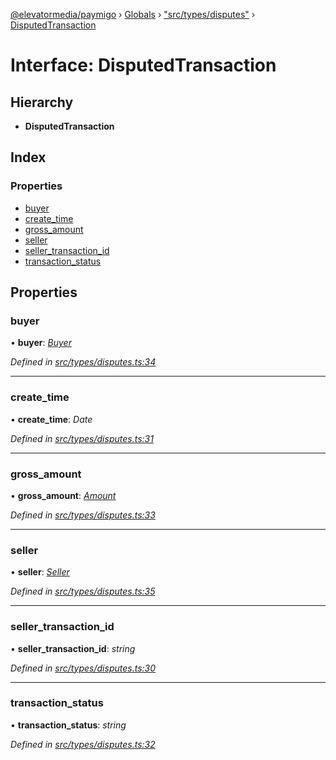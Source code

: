 [@elevatormedia/paymigo](../README.md) › [Globals](../globals.md) › ["src/types/disputes"](../modules/_src_types_disputes_.md) › [DisputedTransaction](_src_types_disputes_.disputedtransaction.md)

# Interface: DisputedTransaction

## Hierarchy

-   **DisputedTransaction**

## Index

### Properties

-   [buyer](_src_types_disputes_.disputedtransaction.md#buyer)
-   [create_time](_src_types_disputes_.disputedtransaction.md#create_time)
-   [gross_amount](_src_types_disputes_.disputedtransaction.md#gross_amount)
-   [seller](_src_types_disputes_.disputedtransaction.md#seller)
-   [seller_transaction_id](_src_types_disputes_.disputedtransaction.md#seller_transaction_id)
-   [transaction_status](_src_types_disputes_.disputedtransaction.md#transaction_status)

## Properties

### buyer

• **buyer**: _[Buyer](_src_types_disputes_.buyer.md)_

_Defined in [src/types/disputes.ts:34](https://github.com/ELEVATORmedia/paymigo/blob/90b1c91/src/types/disputes.ts#L34)_

---

### create_time

• **create_time**: _Date_

_Defined in [src/types/disputes.ts:31](https://github.com/ELEVATORmedia/paymigo/blob/90b1c91/src/types/disputes.ts#L31)_

---

### gross_amount

• **gross_amount**: _[Amount](_src_types_common_.amount.md)_

_Defined in [src/types/disputes.ts:33](https://github.com/ELEVATORmedia/paymigo/blob/90b1c91/src/types/disputes.ts#L33)_

---

### seller

• **seller**: _[Seller](_src_types_disputes_.seller.md)_

_Defined in [src/types/disputes.ts:35](https://github.com/ELEVATORmedia/paymigo/blob/90b1c91/src/types/disputes.ts#L35)_

---

### seller_transaction_id

• **seller_transaction_id**: _string_

_Defined in [src/types/disputes.ts:30](https://github.com/ELEVATORmedia/paymigo/blob/90b1c91/src/types/disputes.ts#L30)_

---

### transaction_status

• **transaction_status**: _string_

_Defined in [src/types/disputes.ts:32](https://github.com/ELEVATORmedia/paymigo/blob/90b1c91/src/types/disputes.ts#L32)_
